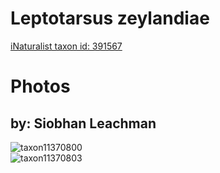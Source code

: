 
Leptotarsus zeylandiae
======================
  
[iNaturalist taxon id: 391567](https://www.inaturalist.org/taxa/391567)
# Photos

## by: Siobhan Leachman
  
![taxon11370800](https://inaturalist-open-data.s3.amazonaws.com/photos/12081103/medium.jpeg)  
![taxon11370803](https://inaturalist-open-data.s3.amazonaws.com/photos/12081106/medium.jpeg)